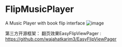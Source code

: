 # FlipMusicPlayer
A Music Player with book flip interface
![image](https://i.ibb.co/7knCjdL/ezgif-com-resize.gif)


第三方开源框架：
翻页效果EasyFlipViewPager : https://github.com/wajahatkarim3/EasyFlipViewPager
